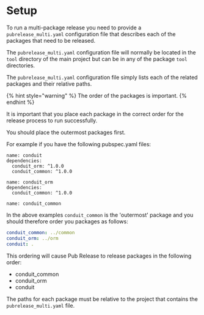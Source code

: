 # Setup

To run a multi-package release you need to provide a `pubrelease_multi.yaml` configuration file that describes each of the packages that need to be released.

The `pubrelease_multi.yaml` configuration file will normally be located in the `tool` directory of the main project but can be in any of the package `tool` directories.

The `pubrelease_multi.yaml` configuration file simply lists each of the related packages and their relative paths.

{% hint style="warning" %}
The order of the packages is important.
{% endhint %}

It is important that you place each package in the correct order for the release process to run successfully.

You should place the outermost packages first.

For example if you have the following pubspec.yaml files:

```text
name: conduit
dependencies:
  conduit_orm: ^1.0.0
  conduit_common: ^1.0.0
```

```text
name: conduit_orm
dependencies:
  conduit_common: ^1.0.0
```

```text
name: conduit_common
```

In the above examples `conduit_common` is the 'outermost' package and you should therefore order you packages as follows:

```yaml
conduit_common: ../common
conduit_orm: ../orm
conduit: .
```

This ordering will cause Pub Release to release packages in the following order:

* conduit\_common
* conduit\_orm
* conduit

The paths for each package must be relative to the project that contains the `pubrelease_multi.yaml` file.

